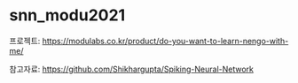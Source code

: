 # snn_modu2021
프로젝트: https://modulabs.co.kr/product/do-you-want-to-learn-nengo-with-me/

참고자료: https://github.com/Shikhargupta/Spiking-Neural-Network
